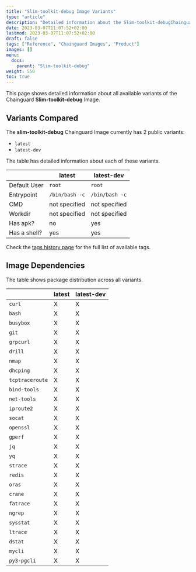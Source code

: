 ```yaml
---
title: "Slim-toolkit-debug Image Variants"
type: "article"
description: "Detailed information about the Slim-toolkit-debugChainguard Image variants"
date: 2023-03-07T11:07:52+02:00
lastmod: 2023-03-07T11:07:52+02:00
draft: false
tags: ["Reference", "Chainguard Images", "Product"]
images: []
menu:
  docs:
    parent: "Slim-toolkit-debug"
weight: 550
toc: true
---
```


This page shows detailed information about all available variants of the Chainguard **Slim-toolkit-debug** Image.

## Variants Compared
The **slim-toolkit-debug** Chainguard Image currently has 2 public variants: 

- `latest`
- `latest-dev`

The table has detailed information about each of these variants.

|              | latest         | latest-dev     |
|--------------|----------------|----------------|
| Default User | `root`         | `root`         |
| Entrypoint   | `/bin/bash -c` | `/bin/bash -c` |
| CMD          | not specified  | not specified  |
| Workdir      | not specified  | not specified  |
| Has apk?     | no             | yes            |
| Has a shell? | yes            | yes            |

Check the [tags history page](/chainguard/chainguard-images/reference/slim-toolkit-debug/tags_history/) for the full list of available tags.
## Image Dependencies
The table shows package distribution across all variants.

|                 | latest | latest-dev |
|-----------------|--------|------------|
| `curl`          | X      | X          |
| `bash`          | X      | X          |
| `busybox`       | X      | X          |
| `git`           | X      | X          |
| `grpcurl`       | X      | X          |
| `drill`         | X      | X          |
| `nmap`          | X      | X          |
| `dhcping`       | X      | X          |
| `tcptraceroute` | X      | X          |
| `bind-tools`    | X      | X          |
| `net-tools`     | X      | X          |
| `iproute2`      | X      | X          |
| `socat`         | X      | X          |
| `openssl`       | X      | X          |
| `gperf`         | X      | X          |
| `jq`            | X      | X          |
| `yq`            | X      | X          |
| `strace`        | X      | X          |
| `redis`         | X      | X          |
| `oras`          | X      | X          |
| `crane`         | X      | X          |
| `fatrace`       | X      | X          |
| `ngrep`         | X      | X          |
| `sysstat`       | X      | X          |
| `ltrace`        | X      | X          |
| `dstat`         | X      | X          |
| `mycli`         | X      | X          |
| `py3-pgcli`     | X      | X          |

